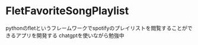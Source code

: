 # FletFavoriteSongPlaylist

pythonのfletというフレームワークでspotifyのプレイリストを閲覧することができるアプリを開発する
chatgptを使いながら勉強中
